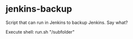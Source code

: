 # jenkins-backup
Script that can run in Jenkins to backup Jenkins.  Say what?

Execute shell: run.sh "/subfolder"

